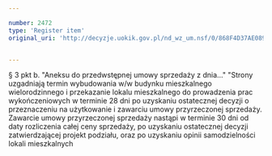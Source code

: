 ```yaml
---

number: 2472
type: 'Register item'
original_uri: 'http://decyzje.uokik.gov.pl/nd_wz_um.nsf/0/868F4D37AE0890EBC12578E60025DD87?OpenDocument'


---
```


§ 3 pkt b. "Aneksu do przedwstępnej umowy sprzedaży z dnia…" "Strony uzgadniają termin wybudowania w/w budynku mieszkalnego wielorodzinnego i przekazanie lokalu mieszkalnego do prowadzenia prac wykończeniowych w terminie 28 dni po uzyskaniu ostatecznej decyzji o przeznaczeniu na użytkowanie i zawarciu umowy przyrzeczonej sprzedaży. Zawarcie umowy przyrzeczonej sprzedaży nastąpi w terminie  30 dni od daty rozliczenia całej ceny sprzedaży, po uzyskaniu ostatecznej decyzji zatwierdzającej projekt podziału, oraz po uzyskaniu opinii samodzielności lokali mieszkalnych
